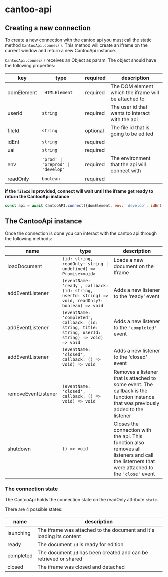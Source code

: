 # cantoo-api

## Creating a new connection

To create a new connection with the cantoo api you must call the static method `CantooApi.connec()`. This method will create an iframe on the current window and return a new CantooApi instance.

`CantooApi.connec()` receives an Object as param. The object should have the following properties:

| key | type | required | description |
|-----|------|----------|-------------|
| domElement | ` HTMLElement` | required | The DOM element which the iframe will be attached to |
| userId | `string` | required | The user id that wants to interact with the api |
| fileId | `string` | optional | The file id that is going to be edited |
| idEnt | `string` | required |  |
| uai | `string` | required |  |
| env | `'prod' \| 'preprod' \| 'develop'` | required | The environment that the api will connect with |
| readOnly | `boolean` | required |  |

**if the `fileId` is provided, connect will wait until the iframe get ready to return the CantooApi instance**

```js
const api = await CantooAPI.connect({domElement, env: 'develop', idEnt: '1', uai: '2', userId: '10', fileId: '10', readOnly: true})
```

## The CantooApi instance

Once the connection is done you can interact with the cantoo api through the following methods:

|name|type|description|
|----|----|-----------|
| loadDocument |`(id: string, readOnly: string \| undefined) => Promise<void>`| Loads a new document on the Iframe |
| addEventListener | `(eventName: 'ready', callback: (id: string, userId: string) => void, readOnly?: boolean) => void`| Adds a new listener to the 'ready' event |
| addEventListener | `(eventName: 'completed', callback: (id: string, title: string, userId: string) => void) => void` | Adds a new listener to the `'completed'` event |
| addEventListener | `(eventName: 'closed', callback: () => void) => void`| Adds a new listener to the 'closed' event |
| removeEventListener | `(eventName: 'closed', callback: () => void) => void`| Removes a listener that is attached to some event. The callback is the function instance that was previously added to the listener |
| shutdown | `() => void`| Closes the connection with the api. This function also removes all listeners and call the listerners that were attached to the `'close'` event|

### The connection state
The CantooApi holds the connection state on the readOnly attribute `state`.

There are 4 possible states:

|name|description|
|----|-----------|
|launching| The iframe was attached to the document and it's loading its content |
|ready| The document `id` is ready for edition |
|completed| The document `id` has been created and can be retrieved or shared |
|closed| The iframe was closed and detached |